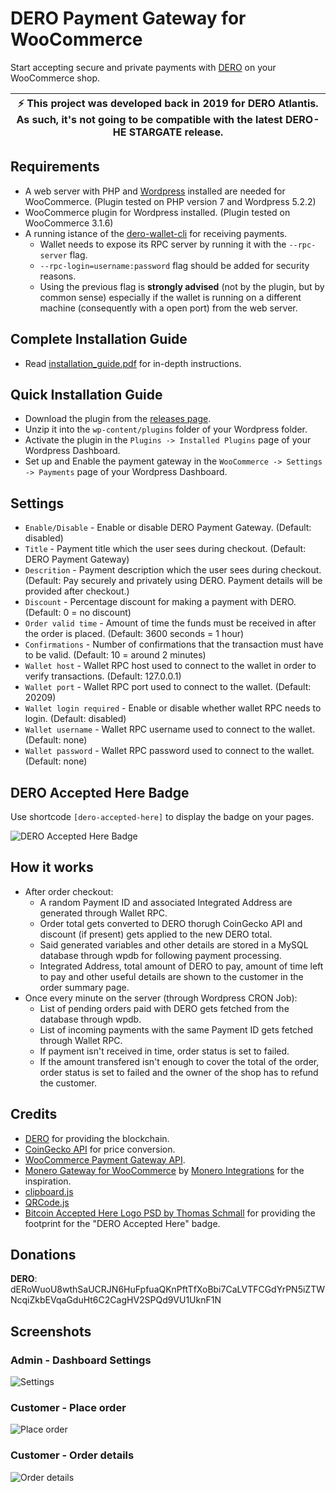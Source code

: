 # DERO Payment Gateway for WooCommerce

Start accepting secure and private payments with [DERO](https://dero.io/) on your WooCommerce shop.

| :zap: This project was developed back in 2019 for DERO Atlantis. As such, it's not going to be compatible with the latest DERO-HE STARGATE release. |
|-----------------------------------------|

## Requirements
* A web server with PHP and [Wordpress](https://wordpress.org/download/) installed are needed for WooCommerce. (Plugin tested on PHP version 7 and Wordpress 5.2.2)
* WooCommerce plugin for Wordpress installed. (Plugin tested on WooCommerce 3.1.6)
* A running istance of the [dero-wallet-cli](https://github.com/deroproject/derosuite/releases) for receiving payments.
  * Wallet needs to expose its RPC server by running it with the `--rpc-server` flag.
  * `--rpc-login=username:password` flag should be added for security reasons.
  * Using the previous flag is __strongly advised__ (not by the plugin, but by common sense) especially if the wallet is running on a different machine (consequently with a open port) from the web server.

## Complete Installation Guide
* Read [installation_guide.pdf](https://github.com/Peppinux/dero-woocommerce-gateway/blob/master/installation_guide.pdf) for in-depth instructions.

## Quick Installation Guide
* Download the plugin from the [releases page](https://github.com/Peppinux/dero-woocommerce-gateway/releases).
* Unzip it into the `wp-content/plugins` folder of your Wordpress folder.
* Activate the plugin in the `Plugins -> Installed Plugins` page of your Wordpress Dashboard.
* Set up and Enable the payment gateway in the `WooCommerce -> Settings -> Payments` page of your Wordpress Dashboard.

## Settings
* `Enable/Disable` - Enable or disable DERO Payment Gateway. (Default: disabled)
* `Title` - Payment title which the user sees during checkout. (Default: DERO Payment Gateway)
* `Descrition` - Payment description which the user sees during checkout. (Default: Pay securely and privately using DERO. Payment details will be provided after checkout.)
* `Discount` - Percentage discount for making a payment with DERO. (Default: 0 = no discount)
* `Order valid time` - Amount of time the funds must be received in after the order is placed. (Default: 3600 seconds = 1 hour)
* `Confirmations` - Number of confirmations that the transaction must have to be valid. (Default: 10 = around 2 minutes)
* `Wallet host` - Wallet RPC host used to connect to the wallet in order to verify transactions. (Default: 127.0.0.1)
* `Wallet port` - Wallet RPC port used to connect to the wallet. (Default: 20209)
* `Wallet login required` - Enable or disable whether wallet RPC needs to login. (Default: disabled)
* `Wallet username` - Wallet RPC username used to connect to the wallet. (Default: none)
* `Wallet password` - Wallet RPC password used to connect to the wallet. (Default: none)

## DERO Accepted Here Badge
Use shortcode `[dero-accepted-here]` to display the badge on your pages.

![DERO Accepted Here Badge](https://i.imgur.com/2eAdksP.png)

## How it works
* After order checkout: 
  * A random Payment ID and associated Integrated Address are generated through Wallet RPC.
  * Order total gets converted to DERO thorugh CoinGecko API and discount (if present) gets applied to the new DERO total.
  * Said generated variables and other details are stored in a MySQL database through wpdb for following payment processing.
  * Integrated Address, total amount of DERO to pay, amount of time left to pay and other useful details are shown to the customer in the order summary page.
* Once every minute on the server (through Wordpress CRON Job):
    * List of pending orders paid with DERO gets fetched from the database through wpdb.
    * List of incoming payments with the same Payment ID gets fetched through Wallet RPC.
    * If payment isn't received in time, order status is set to failed.
    * If the amount transfered isn't enough to cover the total of the order, order status is set to failed and the owner of the shop has to refund the customer.

## Credits
- [DERO](https://dero.io/) for providing the blockchain.
- [CoinGecko API](https://www.coingecko.com/api) for price conversion.
- [WooCommerce Payment Gateway API](https://docs.woocommerce.com/document/payment-gateway-api/).
- [Monero Gateway for WooCommerce](https://github.com/monero-integrations/monerowp) by [Monero Integrations](https://github.com/monero-integrations) for the inspiration.
- [clipboard.js](https://clipboardjs.com/)
- [QRCode.js](https://davidshimjs.github.io/qrcodejs/)
- [Bitcoin Accepted Here Logo PSD by Thomas Schmall](https://www.oxpal.com/bitcoin-accepted-here-logos.html) for providing the footprint for the "DERO Accepted Here" badge.

## Donations
**DERO**: dERoWuoU8wthSaUCRJN6HuFpfuaQKnPftTfXoBbi7CaLVTFCGdYrPN5iZTWNcqiZkbEVqaGduHt6C2CagHV2SPQd9VU1UknF1N

## Screenshots

### Admin - Dashboard Settings
![Settings](https://i.imgur.com/eDANcx8.png)

### Customer - Place order
![Place order](https://i.imgur.com/TMNb3DB.png)

### Customer - Order details
![Order details](https://i.imgur.com/Zb4RIkt.png)
